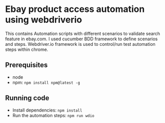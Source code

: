 # Ebay product access automation using webdriverio
This contains Automation scripts with different scenarios to validate search feature in ebay.com. I used cucumber BDD framework to define scenarios and steps. Webdriver.io framework is used to control/run test automation steps within chrome. 

## Prerequisites
* node
* npm:
```npm install npm@latest -g```

## Running code 
* Install dependencies: 
```npm install```
* Run the automation steps:
```npm run wdio```



